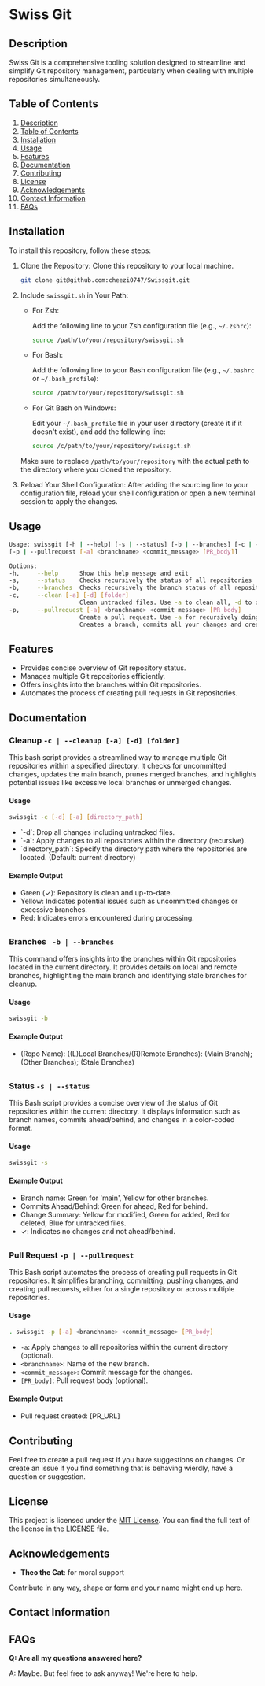 # Swiss Git

## Description

Swiss Git is a comprehensive tooling solution designed to streamline and simplify Git repository management, particularly when dealing with multiple repositories simultaneously.

## Table of Contents

1. [Description](#description)
2. [Table of Contents](#table-of-contents)
3. [Installation](#installation)
4. [Usage](#usage)
5. [Features](#features)
6. [Documentation](#documentation)
7. [Contributing](#contributing)
8. [License](#license)
9. [Acknowledgements](#acknowledgements)
10. [Contact Information](#contact-information)
11. [FAQs](#faqs)

## Installation

To install this repository, follow these steps:

1. Clone the Repository: Clone this repository to your local machine.

   ```bash
   git clone git@github.com:cheezi0747/Swissgit.git
   ```

2. Include `swissgit.sh` in Your Path:

   - For Zsh:

     Add the following line to your Zsh configuration file (e.g., `~/.zshrc`):

     ```bash
     source /path/to/your/repository/swissgit.sh
     ```

   - For Bash:

     Add the following line to your Bash configuration file (e.g., `~/.bashrc` or `~/.bash_profile`):

     ```bash
     source /path/to/your/repository/swissgit.sh
     ```

   - For Git Bash on Windows:

     Edit your `~/.bash_profile` file in your user directory (create it if it doesn't exist), and add the following line:

     ```bash
     source /c/path/to/your/repository/swissgit.sh
     ```

   Make sure to replace `/path/to/your/repository` with the actual path to the directory where you cloned the repository.

3. Reload Your Shell Configuration: After adding the sourcing line to your configuration file, reload your shell configuration or open a new terminal session to apply the changes.

## Usage

```bash
Usage: swissgit [-h | --help] [-s | --status] [-b | --branches] [-c | --clean [-a] [-b] [folder]]
[-p | --pullrequest [-a] <branchname> <commit_message> [PR_body]]

Options:
-h,     --help      Show this help message and exit
-s,     --status    Checks recursively the status of all repositories
-b,     --branches  Checks recursively the branch status of all repositories
-c,     --clean [-a] [-d] [folder]
                    Clean untracked files. Use -a to clean all, -d to drop local changes, and [folder] to specify a folder.
-p,     --pullrequest [-a] <branchname> <commit_message> [PR_body]
                    Create a pull request. Use -a for recursively doing for all subdirectories.
                    Creates a branch, commits all your changes and creates a pull pullrequest.
```

## Features

- Provides concise overview of Git repository status.
- Manages multiple Git repositories efficiently.
- Offers insights into the branches within Git repositories.
- Automates the process of creating pull requests in Git repositories.

## Documentation

### Cleanup `-c | --cleanup [-a] [-d] [folder]`

This bash script provides a streamlined way to manage multiple Git repositories within a specified directory. It checks for uncommitted changes, updates the main branch, prunes merged branches, and highlights potential issues like excessive local branches or unmerged changes.

#### Usage

```bash
swissgit -c [-d] [-a] [directory_path]
```

- \`-d\`: Drop all changes including untracked files.
- \`-a\`: Apply changes to all repositories within the directory (recursive).
- \`directory_path\`: Specify the directory path where the repositories are located. (Default: current directory)

#### Example Output

- Green (✓): Repository is clean and up-to-date.
- Yellow: Indicates potential issues such as uncommitted changes or excessive branches.
- Red: Indicates errors encountered during processing.

##

### Branches ` -b | --branches`

This command offers insights into the branches within Git repositories located in the current directory. It provides details on local and remote branches, highlighting the main branch and identifying stale branches for cleanup.

#### Usage

```bash
swissgit -b
```

#### Example Output

- \(Repo Name\): (\(L\)Local Branches/\(R\)Remote Branches): \(Main Branch\); \(Other Branches\); \(Stale Branches\)

##

### Status `-s | --status`

This Bash script provides a concise overview of the status of Git repositories within the current directory. It displays information such as branch names, commits ahead/behind, and changes in a color-coded format.

#### Usage

```bash
swissgit -s
```

#### Example Output

- Branch name: Green for 'main', Yellow for other branches.
- Commits Ahead/Behind: Green for ahead, Red for behind.
- Change Summary: Yellow for modified, Green for added, Red for deleted, Blue for untracked files.
- ✓: Indicates no changes and not ahead/behind.

##

### Pull Request `-p | --pullrequest`

This Bash script automates the process of creating pull requests in Git repositories. It simplifies branching, committing, pushing changes, and creating pull requests, either for a single repository or across multiple repositories.

#### Usage

```bash
. swissgit -p [-a] <branchname> <commit_message> [PR_body]
```

- `-a`: Apply changes to all repositories within the current directory (optional).
- `<branchname>`: Name of the new branch.
- `<commit_message>`: Commit message for the changes.
- `[PR_body]`: Pull request body (optional).

#### Example Output

- Pull request created: [PR_URL]

## Contributing

Feel free to create a pull request if you have suggestions on changes. Or create an issue if you find something that is behaving wierdly, have a question or suggestion.

## License
This project is licensed under the [MIT License](LICENSE). You can find the full text of the license in the [LICENSE](LICENSE) file.

## Acknowledgements

- **Theo the Cat**: for moral support

Contribute in any way, shape or form and your name might end up here.

## Contact Information


## FAQs

**Q: Are all my questions answered here?**

A: Maybe. But feel free to ask anyway! We're here to help.
